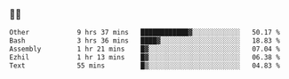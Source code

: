 ### 👨‍💻

<!--START_SECTION:waka-->

```txt
Other            9 hrs 37 mins   ████████████▓░░░░░░░░░░░░   50.17 %
Bash             3 hrs 36 mins   ████▓░░░░░░░░░░░░░░░░░░░░   18.83 %
Assembly         1 hr 21 mins    █▓░░░░░░░░░░░░░░░░░░░░░░░   07.04 %
Ezhil            1 hr 13 mins    █▓░░░░░░░░░░░░░░░░░░░░░░░   06.38 %
Text             55 mins         █▒░░░░░░░░░░░░░░░░░░░░░░░   04.83 %
```

<!--END_SECTION:waka-->
